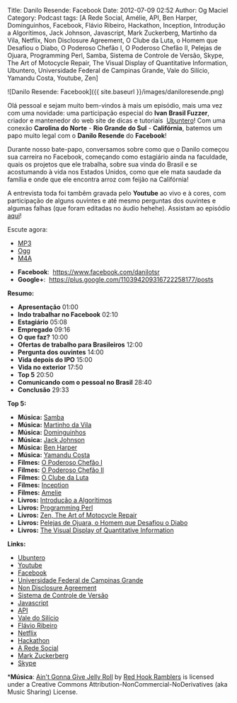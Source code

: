 Title: Danilo Resende: Facebook
Date: 2012-07-09 02:52
Author: Og Maciel
Category: Podcast
tags: [A Rede Social, Amélie, API, Ben Harper, Dominguinhos, Facebook, Flávio Ribeiro, Hackathon, Inception, Introdução a Algorítimos, Jack Johnson, Javascript, Mark Zuckerberg, Martinho da Vila, Netflix, Non Disclosure Agreement, O Clube da Luta, o Homem que Desafiou o Diabo, O Poderoso Chefão I, O Poderoso Chefão II, Pelejas de Ojuara, Programming Perl, Samba, Sistema de Controle de Versão, Skype, The Art of Motocycle Repair, The Visual Display of Quantitative Information, Ubuntero, Universidade Federal de Campinas Grande, Vale do Silício, Yamandu Costa, Youtube, Zen]

![Danilo Resende: Facebook]({{ site.baseurl }}/images/daniloresende.png)

Olá pessoal e sejam muito bem-vindos à mais um episódio, mais uma vez
com uma novidade: uma participação especial do **Ivan Brasil Fuzzer**,
criador e mantenedor do web site de dicas e tutoriais
 [Ubuntero](http://www.ubuntero.com.br "http://www.ubuntero.com.br")!
Com uma conexão **Carolina do Norte** - **Rio Grande do Sul** -
**Califórnia**, batemos um papo muito legal com o **Danilo Resende** do
**Facebook**!

Durante nosso bate-papo, conversamos sobre como que o Danilo começou sua
carreira no Facebook, começando como estagiário ainda na faculdade,
quais os projetos que ele trabalha, sobre sua vinda do Brasil e se
acostumando à vida nos Estados Unidos, como que ele mata saudade da
família e onde que ele encontra arroz com feijão na Califórnia!

A entrevista toda foi tambêm gravada pelo **Youtube** ao vivo e à cores,
com participação de alguns ouvintes e até mesmo perguntas dos ouvintes e
algumas falhas (que foram editadas no áudio hehehe). Assistam ao
episódio
[aqui](http://www.youtube.com/watch?v=4aYZTH93OMg&feature=plcp "http://www.youtube.com/watch?v=4aYZTH93OMg&feature=plcp")!

Escute agora:
* [MP3](http://downloads.ogmaciel.com/castalio-podcast-40.mp3)
* [Ogg](http://downloads.ogmaciel.com/castalio-podcast-40.ogg)
* [M4A](http://downloads.ogmaciel.com/castalio-podcast-40.m4a)

-   **Facebook**:  <https://www.facebook.com/danilotsr>
-   **Google+**:  <https://plus.google.com/110394209316722258177/posts>

**Resumo:**

-   **Apresentação** 01:00
-   **Indo trabalhar no Facebook** 02:10
-   **Estagiário** 05:08
-   **Empregado** 09:16
-   **O que faz?** 10:00
-   **Ofertas de trabalho para Brasileiros** 12:00
-   **Pergunta dos ouvintes** 14:00
-   **Vida depois do IPO** 15:00
-   **Vida no exterior** 17:50
-   **Top 5** 20:50
-   **Comunicando com o pessoal no Brasil** 28:40
-   **Conclusão** 29:33

**Top 5:**

-   **Música:** [Samba](http://www.last.fm/search?q=Samba)
-   **Música:** [Martinho da
    Vila](http://www.last.fm/search?q=Martinho+da+Vila)
-   **Música:** [Dominguinhos](http://www.last.fm/search?q=Dominguinhos)
-   **Música:** [Jack Johnson](http://www.last.fm/search?q=Jack+Johnson)
-   **Música:** [Ben Harper](http://www.last.fm/search?q=Ben+Harper)
-   **Música:** [Yamandu
    Costa](http://www.last.fm/search?q=Yamandu+Costa)
-   **Filmes:** [O Poderoso Chefão
    I](http://www.imdb.com/find?s=all&q=O+Poderoso+Chefão+I)
-   **Filmes:** [O Poderoso Chefão
    II](http://www.imdb.com/find?s=all&q=O+Poderoso+Chefão+II)
-   **Filmes:** [O Clube da
    Luta](http://www.imdb.com/find?s=all&q=O+Clube+da+Luta)
-   **Filmes:** [Inception](http://www.imdb.com/find?s=all&q=Inception)
-   **Filmes:** [Amelie](http://www.imdb.com/find?s=all&q=Amelie)
-   **Livros:** [Introdução a
    Algorítimos](http://www.amazon.com/s/ref=nb_sb_noss?url=search-alias%3Dstripbooks&field-keywords=Introdução+a+Algorítimos)
-   **Livros:** [Programming
    Perl](http://www.amazon.com/s/ref=nb_sb_noss?url=search-alias%3Dstripbooks&field-keywords=Programming+Perl)
-   **Livros:** [Zen, The Art of Motocycle
    Repair](http://www.amazon.com/s/ref=nb_sb_noss?url=search-alias%3Dstripbooks&field-keywords=Zen,+The+Art+of+Motocycle+Repair)
-   **Livros:** [Pelejas de Ojuara, o Homem que Desafiou o
    Diabo](http://www.amazon.com/s/ref=nb_sb_noss?url=search-alias%3Dstripbooks&field-keywords=Pelejas+de+Ojuara,+o+Homem+que+Desafiou+o+Diabo)
-   **Livros:** [The Visual Display of Quantitative
    Information](http://www.amazon.com/s/ref=nb_sb_noss?url=search-alias%3Dstripbooks&field-keywords=The+Visual+Display+of+Quantitative+Information)

**Links:**

-   [Ubuntero](https://duckduckgo.com/?q=Ubuntero)
-   [Youtube](https://duckduckgo.com/?q=Youtube)
-   [Facebook](https://duckduckgo.com/?q=Facebook)
-   [Universidade Federal de Campinas
    Grande](https://duckduckgo.com/?q=Universidade+Federal+de+Campinas+Grande)
-   [Non Disclosure
    Agreement](https://duckduckgo.com/?q=Non+Disclosure+Agreement)
-   [Sistema de Controle de
    Versão](https://duckduckgo.com/?q=Sistema+de+Controle+de+Versão)
-   [Javascript](https://duckduckgo.com/?q=Javascript)
-   [API](https://duckduckgo.com/?q=API)
-   [Vale do Silício](https://duckduckgo.com/?q=Vale+do+Silício)
-   [Flávio Ribeiro](https://duckduckgo.com/?q=Flávio+Ribeiro)
-   [Netflix](https://duckduckgo.com/?q=Netflix)
-   [Hackathon](https://duckduckgo.com/?q=Hackathon)
-   [A Rede Social](https://duckduckgo.com/?q=A+Rede+Social)
-   [Mark Zuckerberg](https://duckduckgo.com/?q=Mark+Zuckerberg)
-   [Skype](https://duckduckgo.com/?q=Skype)

***Música**: [Ain't Gonna Give Jelly
Roll](http://freemusicarchive.org/music/Red_Hook_Ramblers/Live__WFMU_on_Antique_Phonograph_Music_Program_with_MAC_Feb_8_2011/Red_Hook_Ramblers_-_12_-_Aint_Gonna_Give_Jelly_Roll)
by [Red Hook Ramblers](http://www.redhookramblers.com/) is licensed under a Creative Commons
Attribution-NonCommercial-NoDerivatives (aka Music Sharing) License.
